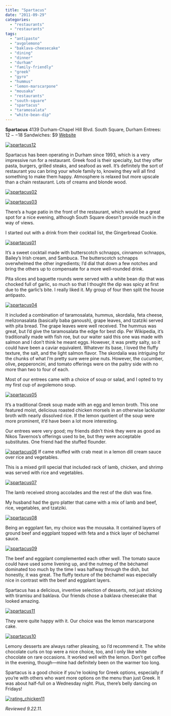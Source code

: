 ```yaml
---
title: "Spartacus"
date: "2011-09-29"
categories: 
  - "restaurants"
  - "restaurants"
tags: 
  - "antipasto"
  - "avgolemono"
  - "baklava-cheesecake"
  - "dining"
  - "dinner"
  - "durham"
  - "family-friendly"
  - "greek"
  - "gyro"
  - "hummus"
  - "lemon-marscarpone"
  - "mousaka"
  - "restaurants"
  - "south-square"
  - "spartacus"
  - "taramosalata"
  - "white-bean-dip"
---
```


**Spartacus** 4139 Durham-Chapel Hill Blvd. South Square, Durham Entrees: $12--$18 Sandwiches: $9 [Website](http://www.spartacusrestaurant.com/index.htm)

[![](http://s3.amazonaws.com/thegourmez-wpmedia/2011/09/spartacus12.jpg "spartacus12")](http://s3.amazonaws.com/thegourmez-wpmedia/2011/09/spartacus12.jpg)

Spartacus has been operating in Durham since 1993, which is a very impressive run for a restaurant. Greek food is their specialty, but they offer pasta, burgers, grilled steaks, and seafood as well. It’s definitely the sort of restaurant you can bring your whole family to, knowing they will all find something to make them happy. Atmosphere is relaxed but more upscale than a chain restaurant. Lots of creams and blonde wood.

[![](http://s3.amazonaws.com/thegourmez-wpmedia/2011/09/spartacus02.jpg "spartacus02")](http://s3.amazonaws.com/thegourmez-wpmedia/2011/09/spartacus02.jpg)

[![](http://s3.amazonaws.com/thegourmez-wpmedia/2011/09/spartacus03.jpg "spartacus03")](http://s3.amazonaws.com/thegourmez-wpmedia/2011/09/spartacus03.jpg)

There’s a huge patio in the front of the restaurant, which would be a great spot for a nice evening, although South Square doesn’t provide much in the way of views.

I started out with a drink from their cocktail list, the Gingerbread Cookie.

[![](http://s3.amazonaws.com/thegourmez-wpmedia/2011/09/spartacus01.jpg "spartacus01")](http://s3.amazonaws.com/thegourmez-wpmedia/2011/09/spartacus01.jpg)

It’s a sweet cocktail made with butterscotch schnapps, cinnamon schnapps, Bailey’s Irish cream, and Sambuca. The butterscotch schnapps overwhelmed the other ingredients; I’d dial that down a few notches and bring the others up to compensate for a more well-rounded drink.

Pita slices and baguette rounds were served with a white bean dip that was chocked full of garlic, so much so that I thought the dip was spicy at first due to the garlic’s bite. I really liked it. My group of four then split the house antipasto.

[![](http://s3.amazonaws.com/thegourmez-wpmedia/2011/09/spartacus04.jpg "spartacus04")](http://s3.amazonaws.com/thegourmez-wpmedia/2011/09/spartacus04.jpg)

It included a combination of taramosalata, hummus, skordalia, feta cheese, melizonasalata (basically baba ganoush), grape leaves, and tzatziki served with pita bread. The grape leaves were well received. The hummus was great, but I’d give the taramosalata the edge for best dip. Per Wikipedia, it’s traditionally made with fish roe, but our waiter said this one was made with salmon and I don’t think he meant eggs. However, it was pretty salty, so it could have been a caviar equivalent. Whatever its base, I loved the fluffy texture, the salt, and the light salmon flavor. The skordalia was intriguing for the chunks of what I’m pretty sure were pine nuts. However, the cucumber, olive, pepperoncini, and tomato offerings were on the paltry side with no more than two to four of each.

Most of our entrees came with a choice of soup or salad, and I opted to try my first cup of avgolemono soup.

[![](http://s3.amazonaws.com/thegourmez-wpmedia/2011/09/spartacus05.jpg "spartacus05")](http://s3.amazonaws.com/thegourmez-wpmedia/2011/09/spartacus05.jpg)

It’s a traditional Greek soup made with an egg and lemon broth. This one featured moist, delicious roasted chicken morsels in an otherwise lackluster broth with nearly dissolved rice. If the lemon quotient of the soup were more prominent, it’d have been a lot more interesting.

Our entrees were very good; my friends didn’t think they were as good as Nikos Tavernos’s offerings used to be, but they were acceptable substitutes. One friend had the stuffed flounder.

[![](http://s3.amazonaws.com/thegourmez-wpmedia/2011/09/spartacus06.jpg "spartacus06")](http://s3.amazonaws.com/thegourmez-wpmedia/2011/09/spartacus06.jpg) If came stuffed with crab meat in a lemon dill cream sauce over rice and vegetables.

This is a mixed grill special that included rack of lamb, chicken, and shrimp was served with rice and vegetables.

[![](http://s3.amazonaws.com/thegourmez-wpmedia/2011/09/spartacus07.jpg "spartacus07")](http://s3.amazonaws.com/thegourmez-wpmedia/2011/09/spartacus07.jpg)

The lamb received strong accolades and the rest of the dish was fine.

My husband had the gyro platter that came with a mix of lamb and beef, rice, vegetables, and tzatziki.

[![](http://s3.amazonaws.com/thegourmez-wpmedia/2011/09/spartacus08.jpg "spartacus08")](http://s3.amazonaws.com/thegourmez-wpmedia/2011/09/spartacus08.jpg)

Being an eggplant fan, my choice was the mousaka. It contained layers of ground beef and eggplant topped with feta and a thick layer of béchamel sauce.

[![](http://s3.amazonaws.com/thegourmez-wpmedia/2011/09/spartacus09.jpg "spartacus09")](http://s3.amazonaws.com/thegourmez-wpmedia/2011/09/spartacus09.jpg)

The beef and eggplant complemented each other well. The tomato sauce could have used some livening up, and the nutmeg of the béchamel dominated too much by the time I was halfway through the dish, but honestly, it was great. The fluffy texture of the béchamel was especially nice in contrast with the beef and eggplant layers.

Spartacus has a delicious, inventive selection of desserts, not just sticking with tiramisu and baklava. Our friends chose a baklava cheesecake that looked amazing.

[![](http://s3.amazonaws.com/thegourmez-wpmedia/2011/09/spartacus11.jpg "spartacus11")](http://s3.amazonaws.com/thegourmez-wpmedia/2011/09/spartacus11.jpg)

They were quite happy with it. Our choice was the lemon marscarpone cake.

[![](http://s3.amazonaws.com/thegourmez-wpmedia/2011/09/spartacus10.jpg "spartacus10")](http://s3.amazonaws.com/thegourmez-wpmedia/2011/09/spartacus10.jpg)

Lemony desserts are always rather pleasing, so I’d recommend it. The white chocolate curls on top were a nice choice, too, and I only like white chocolate on rare occasions. It worked well with the lemon. Don’t get coffee in the evening, though—mine had definitely been on the warmer too long.

Spartacus is a good choice if you’re looking for Greek options, especially if you’re with others who want more options on the menu than just Greek. It was about half-full on a Wednesday night. Plus, there’s belly dancing on Fridays!

[![](http://s3.amazonaws.com/thegourmez-wpmedia/2009/02/rating_chicken11.gif "rating_chicken11")](http://s3.amazonaws.com/thegourmez-wpmedia/2009/02/rating_chicken11.gif)

_Reviewed 9.22.11._
